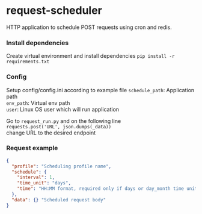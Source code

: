 # request-scheduler
HTTP application to schedule POST requests using cron and redis.

### Install dependencies 
Create virtual environment and install dependencies
    `pip install -r requirements.txt`

### Config
Setup config/config.ini according to example file
    `schedule_path`: Application path  
    `env_path`: Virtual env path  
    `user`: Linux OS user which will run application  

Go to `request_run.py` and on the following line  
    `requests.post('URL', json.dumps(_data))`  
    change URL to the desired endpoint
    
### Request example
```json
{
  "profile": "Scheduling profile name",
  "schedule": {
  	"interval": 1,
  	"time_unit": "days",
  	"time": "HH:MM format, required only if days or day_month time unit"
  },
  "data": {} "Scheduled request body"
}
```

